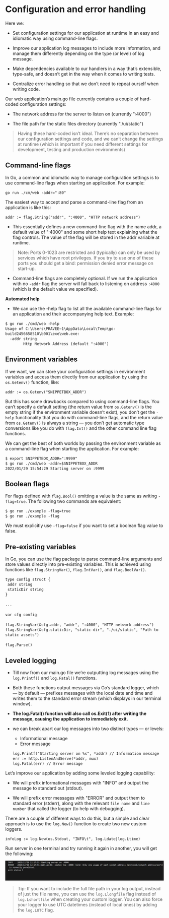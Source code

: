# Configuration and error handling

Here we:

- Set configuration settings for our application at runtime in an easy and idiomatic way
using command-line flags.

- Improve our application log messages to include more information, and manage them
differently depending on the type (or level) of log message.

- Make dependencies available to our handlers in a way that’s extensible, type-safe, and
doesn’t get in the way when it comes to writing tests.

- Centralize error handling so that we don’t need to repeat ourself when writing code.

Our web application’s main.go file currently contains a couple of hard-coded configuration
settings:

- The network address for the server to listen on (currently ":4000")

- The file path for the static files directory (currently "./ui/static")

> Having these hard-coded isn’t ideal. There’s no separation between our configuration
settings and code, and we can’t change the settings at runtime (which is important if you
need different settings for development, testing and production environments)


## Command-line flags

In Go, a common and idiomatic way to manage configuration settings is to use command-line
flags when starting an application. For example:
```
go run ./cm/web -addr=":80"
```

The easiest way to accept and parse a command-line flag from an application is like this:
```
addr := flag.String("addr", ":4000", "HTTP network address")
```
- This essentially defines a new command-line flag with the name addr, a default value of
":4000" and some short help text explaining what the flag controls. The value of the flag will
be stored in the addr variable at runtime.

>Note: Ports 0-1023 are restricted and (typically) can only be used by services which have
root privileges. If you try to use one of these ports you should get a
bind: permission denied error message on start-up.

- Command-line flags are completely optional. If we run the application with no
`-addr` flag the server will fall back to listening on address `:4000` (which is the default value we
specified).

**Automated help**

- We can use the -help flag to list all the available command-line
flags for an application and their accompanying help text.
Example:
```
$ go run ./cmd/web -help
Usage of C:\Users\PRAVEE~1\AppData\Local\Temp\go-build2456658510\b001\exe\web.exe:
  -addr string
        Http Network Address (default ":4000")
```

## Environment variables

If we want, we can store your configuration settings in environment variables and access
them directly from our application by using the `os.Getenv()` function, like:

```
addr := os.Getenv("SNIPPETBOX_ADDR")
```
But this has some drawbacks compared to using command-line flags. You can’t specify a
default setting (the return value from `os.Getenv()` is the empty string if the environment
variable doesn’t exist), you don’t get the `-help` functionality that you do with command-line
flags, and the return value from `os.Getenv()` is always a string — you don’t get automatic
type conversions like you do with `flag.Int()` and the other command line flag functions.


We can get the best of both worlds by passing the environment variable as a
command-line flag when starting the application. For example:
```
$ export SNIPPETBOX_ADDR=":9999"
$ go run ./cmd/web -addr=$SNIPPETBOX_ADDR
2022/01/29 15:54:29 Starting server on :9999
```

## Boolean flags
For flags defined with `flag.Bool()` omitting a value is the same as writing `-flag=true`. The
following two commands are equivalent:
```
$ go run ./example -flag=true
$ go run ./example -flag
```

We must explicitly use `-flag=false` if you want to set a boolean flag value to false.


## Pre-existing variables

 In Go, you can use the flag package to parse command-line arguments and store values directly into pre-existing variables. This is achieved using functions like `flag.StringVar()`, `flag.IntVar()`, and `flag.BoolVar()`. 

 ```
 type config struct {
  addr string
  staticDir string
}

...

var cfg config

flag.StringVar(&cfg.addr, "addr", ":4000", "HTTP network address")
flag.StringVar(&cfg.staticDir, "static-dir", "./ui/static", "Path to static assets")

flag.Parse()
 ```



## Leveled logging

- Till now from our main.go file we’re outputting log messages using the `log.Printf()` and
`log.Fatal()` functions.

- Both these functions output messages via Go’s standard logger, which — by default —
prefixes messages with the local date and time and writes them to the standard error stream
(which displays in our terminal window).

- **The log.Fatal() function will also call
os.Exit(1) after writing the message, causing the application to immediately exit.**

- we can break apart our log messages into two distinct types — or levels:
  - Informational message
  - Error message
  ```
  log.Printf("Starting server on %s", *addr) // Information message
  err := http.ListenAndServe(*addr, mux)
  log.Fatal(err) // Error message
  ```


Let’s improve our application by adding some leveled logging capability:
  - We will prefix informational messages with "INFO" and output the message to standard
out (stdout).

  - We will prefix error messages with "ERROR" and output them to standard error (stderr),
along with the relevant `file name` and `line number` that called the logger (to help with
debugging).

There are a couple of different ways to do this, but a simple and clear approach is to use the
`log.New()` function to create two new custom loggers.

```
infoLog := log.New(os.Stdout, "INFO\t", log.Ldate|log.Ltime)
```
Run server in one terminal and try running it again in another, you will get the following:

![Info & Error](./assets/logs.png)


> Tip: If you want to include the full file path in your log output, instead of just the file
name, you can use the `log.Llongfile` flag instead of `log.Lshortfile` when creating
your custom logger. You can also force your logger to use UTC datetimes (instead of
local ones) by adding the `log.LUTC` flag.
